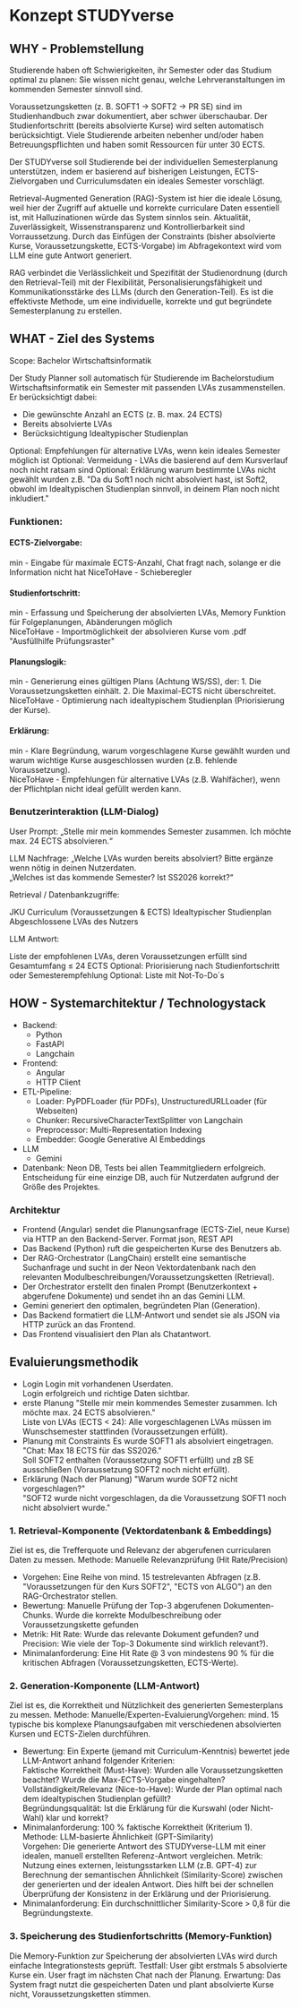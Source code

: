 # Konzept STUDYverse 

## WHY - Problemstellung    
Studierende haben oft Schwierigkeiten, ihr Semester oder das Studium optimal zu planen: Sie wissen nicht genau, welche Lehrveranstaltungen im kommenden Semester sinnvoll sind.  

Voraussetzungsketten (z. B. SOFT1 → SOFT2 → PR SE) sind im Studienhandbuch zwar dokumentiert, aber schwer überschaubar.
Der Studienfortschritt (bereits absolvierte Kurse) wird selten automatisch berücksichtigt. Viele Studierende arbeiten nebenher und/oder haben Betreuungspflichten und haben somit Ressourcen für unter 30 ECTS.  

Der STUDYverse soll Studierende bei der individuellen Semesterplanung unterstützen, indem er basierend auf bisherigen Leistungen, ECTS-Zielvorgaben und Curriculumsdaten ein ideales Semester vorschlägt.  

Retrieval-Augmented Generation (RAG)-System ist hier die ideale Lösung, weil hier der Zugriff auf aktuelle und korrekte curriculare Daten essentiell ist, mit Halluzinationen würde das System sinnlos sein. Aktualität, Zuverlässigkeit, Wissenstransparenz und Kontrollierbarkeit sind Vorraussetzung. Durch das Einfügen der Constraints (bisher absolvierte Kurse, Voraussetzungskette, ECTS-Vorgabe) im Abfragekontext wird vom LLM eine gute Antwort generiert.   

RAG verbindet die Verlässlichkeit und Spezifität der Studienordnung (durch den Retrieval-Teil) mit der Flexibilität, Personalisierungsfähigkeit und Kommunikationsstärke des LLMs (durch den Generation-Teil). Es ist die effektivste Methode, um eine individuelle, korrekte und gut begründete Semesterplanung zu erstellen.

## WHAT - Ziel des Systems  
Scope: Bachelor Wirtschaftsinformatik  

Der Study Planner soll automatisch für Studierende im Bachelorstudium Wirtschaftsinformatik ein Semester mit passenden LVAs zusammenstellen.
Er berücksichtigt dabei:
- Die gewünschte Anzahl an ECTS (z. B. max. 24 ECTS)
- Bereits absolvierte LVAs
- Berücksichtigung Idealtypischer Studienplan

Optional: Empfehlungen für alternative LVAs, wenn kein ideales Semester möglich ist
Optional: Vermeidung - LVAs die basierend auf dem Kursverlauf noch nicht ratsam sind
Optional: Erklärung warum bestimmte LVAs nicht gewählt wurden z.B. "Da du Soft1 noch nicht absolviert hast, ist Soft2, obwohl im Idealtypischen Studienplan sinnvoll, in deinem Plan noch nicht inkludiert."

### Funktionen:
#### ECTS-Zielvorgabe:   
min - Eingabe für maximale ECTS-Anzahl, Chat fragt nach, solange er die Information nicht hat
NiceToHave - Schieberegler  
#### Studienfortschritt:
min - Erfassung und Speicherung der absolvierten LVAs, Memory Funktion für Folgeplanungen, Abänderungen möglich  
NiceToHave - Importmöglichkeit der absolvieren Kurse vom .pdf "Ausfüllhilfe Prüfungsraster"  
#### Planungslogik:
min - Generierung eines gültigen Plans (Achtung WS/SS), der: 1. Die Voraussetzungsketten einhält. 2. Die Maximal-ECTS nicht überschreitet.  
NiceToHave - Optimierung nach idealtypischem Studienplan (Priorisierung der Kurse).  
#### Erklärung: 
min - Klare Begründung, warum vorgeschlagene Kurse gewählt wurden und warum wichtige Kurse ausgeschlossen wurden (z.B. fehlende Voraussetzung).  
NiceToHave - Empfehlungen für alternative LVAs (z.B. Wahlfächer), wenn der Pflichtplan nicht ideal gefüllt werden kann.  

### Benutzerinteraktion (LLM-Dialog)
User Prompt:
„Stelle mir mein kommendes Semester zusammen. Ich möchte max. 24 ECTS absolvieren.“

LLM Nachfrage:
„Welche LVAs wurden bereits absolviert? Bitte ergänze wenn nötig in deinen Nutzerdaten.  
„Welches ist das kommende Semester? Ist SS2026 korrekt?“

Retrieval / Datenbankzugriffe:  

JKU Curriculum (Voraussetzungen & ECTS)
Idealtypischer Studienplan
Abgeschlossene LVAs des Nutzers   

LLM Antwort:

Liste der empfohlenen LVAs, deren Voraussetzungen erfüllt sind
Gesamtumfang ≤ 24 ECTS
Optional: Priorisierung nach Studienfortschritt oder Semesterempfehlung
Optional: Liste mit Not-To-Do´s

## HOW - Systemarchitektur / Technologystack    
- Backend:  
  - Python
  - FastAPI  
  - Langchain
- Frontend:
  - Angular
  - HTTP Client 
- ETL-Pipeline:
  - Loader: PyPDFLoader (für PDFs), UnstructuredURLLoader (für Webseiten)
  - Chunker: RecursiveCharacterTextSplitter von Langchain
  - Preprocessor: Multi-Representation Indexing 
  - Embedder: Google Generative AI Embeddings 
- LLM
  - Gemini 
- Datenbank: 
     Neon DB, Tests bei allen Teammitgliedern erfolgreich.
  Entscheidung für eine einzige DB, auch für Nutzerdaten aufgrund der Größe des Projektes.
      
### Architektur
- Frontend (Angular) sendet die Planungsanfrage (ECTS-Ziel, neue Kurse) via HTTP an den Backend-Server. Format json, REST API
- Das Backend (Python) ruft die gespeicherten Kurse des Benutzers ab. 
- Der RAG-Orchestrator (LangChain) erstellt eine semantische Suchanfrage und sucht in der Neon Vektordatenbank nach den relevanten Modulbeschreibungen/Voraussetzungsketten (Retrieval).
- Der Orchestrator erstellt den finalen Prompt (Benutzerkontext + abgerufene Dokumente) und sendet ihn an das Gemini LLM.
- Gemini generiert den optimalen, begründeten Plan (Generation).
- Das Backend formatiert die LLM-Antwort und sendet sie als JSON via HTTP zurück an das Frontend.
- Das Frontend visualisiert den Plan als Chatantwort.

## Evaluierungsmethodik
- Login
Login mit vorhandenen Userdaten.  
Login erfolgreich und richtige Daten sichtbar.
- erste Planung
"Stelle mir mein kommendes Semester zusammen. Ich möchte max. 24 ECTS absolvieren."  
Liste von LVAs (ECTS < 24): Alle vorgeschlagenen LVAs müssen im Wunschsemester stattfinden (Voraussetzungen erfüllt).  
- Planung mit Constraints
Es wurde SOFT1 als absolviert eingetragen. "Chat: Max 18 ECTS für das SS2026."   
Soll SOFT2 enthalten (Voraussetzung SOFT1 erfüllt) und zB SE ausschließen (Voraussetzung SOFT2 noch nicht erfüllt).
- Erklärung
(Nach der Planung) "Warum wurde SOFT2 nicht vorgeschlagen?"   
"SOFT2 wurde nicht vorgeschlagen, da die Voraussetzung SOFT1 noch nicht absolviert wurde."

### 1. Retrieval-Komponente (Vektordatenbank & Embeddings)
Ziel ist es, die Trefferquote und Relevanz der abgerufenen curricularen Daten zu messen.
Methode: Manuelle Relevanzprüfung (Hit Rate/Precision)
- Vorgehen: Eine Reihe von mind. 15 testrelevanten Abfragen (z.B. "Voraussetzungen für den Kurs SOFT2", "ECTS von ALGO") an den RAG-Orchestrator stellen.
- Bewertung: Manuelle Prüfung der Top-3 abgerufenen Dokumenten-Chunks. Wurde die korrekte Modulbeschreibung oder Voraussetzungskette gefunden
- Metrik: Hit Rate: Wurde das relevante Dokument gefunden? und Precision: Wie viele der Top-3 Dokumente sind wirklich relevant?).
- Minimalanforderung: Eine Hit Rate @ 3 von mindestens 90 % für die kritischen Abfragen (Voraussetzungsketten, ECTS-Werte).
   
### 2. Generation-Komponente (LLM-Antwort)  
Ziel ist es, die Korrektheit und Nützlichkeit des generierten Semesterplans zu messen.
Methode: Manuelle/Experten-EvaluierungVorgehen: mind. 15 typische bis komplexe Planungsaufgaben mit verschiedenen absolvierten Kursen und ECTS-Zielen durchführen.
- Bewertung: Ein Experte (jemand mit Curriculum-Kenntnis) bewertet jede LLM-Antwort anhand folgender Kriterien:  
Faktische Korrektheit (Must-Have): Wurden alle Voraussetzungsketten beachtet? Wurde die Max-ECTS-Vorgabe eingehalten?
Vollständigkeit/Relevanz (Nice-to-Have): Wurde der Plan optimal nach dem idealtypischen Studienplan gefüllt?  
Begründungsqualität: Ist die Erklärung für die Kurswahl (oder Nicht-Wahl) klar und korrekt?  
- Minimalanforderung: 100 % faktische Korrektheit (Kriterium 1).  
Methode: LLM-basierte Ähnlichkeit (GPT-Similarity)  
Vorgehen: Die generierte Antwort des STUDYverse-LLM mit einer idealen, manuell erstellten Referenz-Antwort vergleichen.
Metrik: Nutzung eines externen, leistungsstarken LLM (z.B. GPT-4) zur Berechnung der semantischen Ähnlichkeit (Similarity-Score) zwischen der generierten und der idealen Antwort. Dies hilft bei der schnellen Überprüfung der Konsistenz in der Erklärung und der Priorisierung.
- Minimalanforderung: Ein durchschnittlicher Similarity-Score > 0,8 für die Begründungstexte.

### 3. Speicherung des Studienfortschritts (Memory-Funktion)  
Die Memory-Funktion zur Speicherung der absolvierten LVAs wird durch einfache Integrationstests geprüft.
Testfall: User gibt erstmals 5 absolvierte Kurse ein. User fragt im nächsten Chat nach der Planung.
Erwartung: Das System fragt nutzt die gespeicherten Daten und plant absolvierte Kurse nicht, Voraussetzungsketten stimmen.
